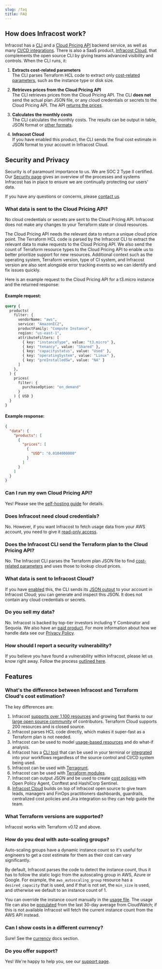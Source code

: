 ```yaml
---
slug: /faq
title: FAQ
---
```


## How does Infracost work?

Infracost has a [CLI](https://github.com/infracost/infracost) and a [Cloud Pricing API](https://github.com/infracost/cloud-pricing-api) backend service, as well as many [CI/CD integrations](/docs/integrations/cicd). There is also a SaaS product, [Infracost Cloud](/pricing/), that complements the open source CLI by giving teams advanced visibility and controls.
When the CLI runs, it:

1. **Extracts cost-related parameters**<br />
  The CLI parses Terraform HCL code to extract only [cost-related parameters](/docs/faq#example-request), such as the instance type or disk size.

2. **Retrieves prices from the Cloud Pricing API**<br />
  The CLI retrieves prices from the Cloud Pricing API. The CLI **does not** send the actual plan JSON file, or any cloud credentials or secrets to the Cloud Pricing API. The API [returns the prices](/docs/faq#example-response).

3. **Calculates the monthly costs**<br />
  The CLI calculates the monthly costs. The results can be output in table, JSON format or [other formats](/docs/features/cli_commands/#combined-output-formats).

4. **Infracost Cloud**<br />
  If you have enabled this product, the CLI sends the final cost estimate in JSON format to your account in Infracost Cloud.

## Security and Privacy

Security is of paramount importance to us. We are SOC 2 Type II certified. Our [Security page](/security) gives an overview of the processes and systems Infracost has in place to ensure we are continually protecting our users' data.

If you have any questions or concerns, please [contact us](mailto:hello@infracost.io).

### What data is sent to the Cloud Pricing API?

No cloud credentials or secrets are sent to the Cloud Pricing API. Infracost does not make any changes to your Terraform state or cloud resources.

The Cloud Pricing API needs the relevant data to return a unique cloud price point. The Terraform HCL code is parsed by the Infracost CLI to extract the relevant data to make requests to the Cloud Pricing API. We also send the count of Terraform resource types to the Cloud Pricing API to enable us to better prioritize support for new resources. Additional context such as the operating system, Terraform version, type of CI system, and Infracost version are also sent alongside error tracking events so we can identify and fix issues quickly.

Here is an example request to the Cloud Pricing API for a t3.micro instance and the returned response:

#### Example request:
```graphql
query {
  products(
    filter: {
      vendorName: "aws",
      service: "AmazonEC2",
      productFamily: "Compute Instance",
      region: "us-east-1",
      attributeFilters: [
        { key: "instanceType", value: "t3.micro" },
        { key: "tenancy", value: "Shared" },
        { key: "capacitystatus", value: "Used" },
        { key: "operatingSystem", value: "Linux" },
        { key: "preInstalledSw", value: "NA" }
      ]
    },
  ) {
    prices(
      filter: {
        purchaseOption: "on_demand"
      }
    ) { USD }
  }
}
```

#### Example response:
```json
{
  "data": {
    "products": [
      {
        "prices": [
          {
            "USD": "0.0104000000"
          }
        ]
      }
    ]
  }
}
```

### Can I run my own Cloud Pricing API?

Yes! Please see the [self-hosting guide](/docs/cloud_pricing_api/self_hosted) for details.

### Does Infracost need cloud credentials?

No. However, if you want Infracost to fetch usage data from your AWS account, you need to give it [read-only access](/docs/features/usage_based_resources/#credentials).

### Does the Infracost CLI send the Terraform plan to the Cloud Pricing API?

No. The Infracost CLI parses the Terraform plan JSON file to find [cost-related parameters](/docs/faq#example-request) and uses those to lookup cloud prices.

### What data is sent to Infracost Cloud?

If you have [enabled](/docs/infracost_cloud/get_started/) this, the CLI sends its [JSON output](/docs/features/cli_commands/#examples) to your account in Infracost Cloud; you can generate and inspect this JSON. It does not contain any cloud credentials or secrets.

### Do you sell my data?

No. Infracost is backed by top-tier investors including Y Combinator and Sequoia. We also have an [paid product](/pricing). For more information about how we handle data see our [Privacy Policy](/docs/privacy-policy).

### How should I report a security vulnerability?

If you believe you have found a vulnerability within Infracost, please let us know right away. Follow the process [outlined here](https://github.com/infracost/infracost/blob/master/SECURITY.md).

## Features

### What's the difference between Infracost and Terraform Cloud's cost estimation?

The key differences are:
1. Infracost [supports over 1,100 resources](/docs/supported_resources/overview) and growing fast thanks to our [large open source community](https://github.com/infracost/infracost/#community-and-contributing) of contributors. Terraform Cloud supports 200 resources and is closed source.
2. Infracost parses HCL code directly, which makes it super-fast as a Terraform plan is not needed.
3. Infracost can be used to model [usage-based resources](/docs/features/usage_based_resources) and do what-if analysis.
4. Infracost has a [CLI tool](/docs#installation) that can be used in your terminal or [integrated](/docs/integrations/cicd) into your workflows regardless of the source control and CI/CD system being used.
5. Infracost can be used with [Terragrunt](/docs/features/terragrunt).
6. Infracost can be used with [Terraform modules](/docs/features/terraform_modules).
7. Infracost can output JSON and be used to create [cost policies](/docs/features/cost_policies) with Open Policy Agent, Conftest and HashiCorp Sentinel.
8. [Infracost Cloud](/docs/infracost_cloud/get_started/) builds on top of Infracost open source to give team leads, managers and FinOps practitioners dashboards, guardrails, centralized cost policies and Jira integration so they can help guide the team.

### What Terraform versions are supported?

Infracost works with Terraform v0.12 and above.

### How do you deal with auto-scaling groups?

Auto-scaling groups have a dynamic instance count so it's useful for engineers to get a cost estimate for them as their cost can vary significantly.

By default, Infracost parses the code to detect the instance count, thus it has to follow the static logic from the autoscaling group in AWS, Azure or Google. For example, the `aws_autoscaling_group` resource has a `desired_capacity` that is used, and if that is not set, the `min_size` is used, and otherwise we default to an instance count of 1.

You can override the instance count manually in the [usage file](/docs/features/usage_based_resources/). The usage file can also be [populated](/docs/features/usage_based_resources/#fetch-from-cloud-apis) from the last 30-day average from CloudWatch; if this is not available Infracost will fetch the current instance count from the AWS API instead.

### Can I show costs in a different currency?

Sure! See the [currency](/docs/features/environment_variables/#infracost_currency) docs section.

### Do you offer support?

Yes! We're happy to help you, see our [support page](/docs/support).
